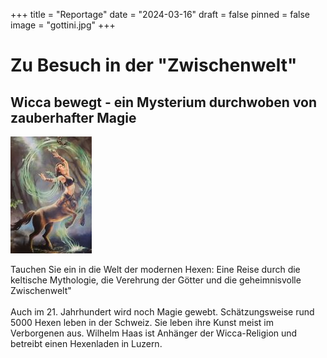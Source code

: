 +++
title = "Reportage"
date = "2024-03-16"
draft = false
pinned = false
image = "gottini.jpg"
+++
# Zu Besuch in der "Zwischenwelt"

## **Wicca bewegt - ein Mysterium durchwoben von zauberhafter Magie**

![Foto: Ferris Jost ](gottin.jpg)

Tauchen Sie ein in die Welt der modernen Hexen: Eine Reise durch die keltische Mythologie, die Verehrung der Götter und die geheimnisvolle Zwischenwelt"\
\
Auch im 21. Jahrhundert wird noch Magie gewebt. Schätzungsweise rund 5000 Hexen leben in der Schweiz. Sie leben ihre Kunst meist im Verborgenen aus. Wilhelm Haas ist Anhänger der Wicca-Religion und betreibt einen Hexenladen in Luzern.
